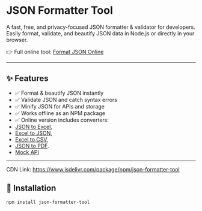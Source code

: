 # JSON Formatter Tool

A fast, free, and privacy-focused JSON formatter & validator for developers.  
Easily format, validate, and beautify JSON data in Node.js or directly in your browser.  

👉 Full online tool: [Format JSON Online](https://formatjsononline.com)

---

## ✨ Features
- ✅ Format & beautify JSON instantly
- ✅ Validate JSON and catch syntax errors
- ✅ Minify JSON for APIs and storage
- ✅ Works offline as an NPM package
- ✅ Online version includes converters:
- [JSON to Excel](https://formatjsononline.com/json-to-excel), 
- [Excel to JSON](https://formatjsononline.com/excel-to-json),
- [Excel to CSV](https://formatjsononline.com/excel-to-csv),
- [JSON to PDF](https://formatjsononline.com/json-to-pdf). 
- [Mock API](https://formatjsononline.com/dummy-api)

---
CDN Link: https://www.jsdelivr.com/package/npm/json-formatter-tool

## 🚀 Installation
```bash
npm install json-formatter-tool
